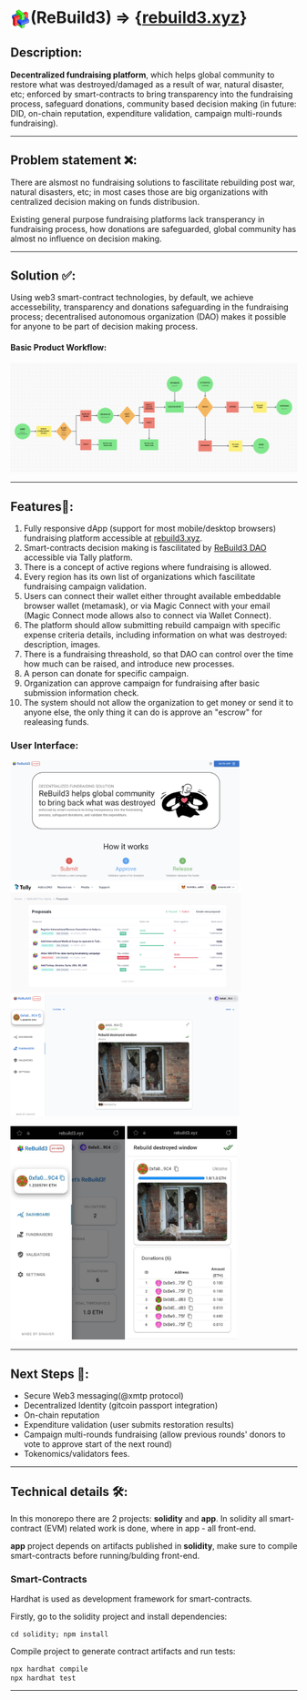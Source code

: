# <img src="app/public/cubes.svg" align="center" height="35">(ReBuild3) => {[rebuild3.xyz](https://rebuild3.xyz/)}


## Description:

**Decentralized fundraising platform**, which helps global community to restore what was destroyed/damaged as a result of war, natural disaster, etc; enforced by smart-contracts to bring transparency into the fundraising process, safeguard donations, community based decision making (in future: DID, on-chain reputation, expenditure validation, campaign multi-rounds fundraising).

* * * 

## Problem statement ❌:

There are alsmost no fundraising solutions to fascilitate rebuilding post war, natural disasters, etc; in most cases those are big organizations with centralized decision making on funds distribusion.

Existing general purpose fundraising platforms lack transperancy in fundraising process, how donations are safeguarded, global community has almost no influence on decision making.

* * * 

## Solution ✅:

Using web3 smart-contract technologies, by default, we achieve accessebility, transparency and donations safeguarding in the fundraising process; decentralised autonomous organization (DAO) makes it possible for anyone to be part of decision making process.

#### Basic Product Workflow:

![Basic Product Workflow](documentation/product_workflow.png)

* * *

## Features📱:

1. Fully responsive dApp (support for most mobile/desktop browsers) fundraising platform accessible at [rebuild3.xyz](https://rebuild3.xyz/).
2. Smart-contracts decision making is fascilitated by [ReBuild3 DAO](https://www.tally.xyz/gov/rebuild3-pre-alpha) accessible via Tally platform.
3. There is a concept of active regions where fundraising is allowed.
4. Every region has its own list of organizations which fascilitate fundraising campaign validation.
5. Users can connect their wallet either throught available embeddable browser wallet (metamask), or via Magic Connect with your email (Magic Connect mode allows also to connect via Wallet Connect).
6. The platform should allow submitting rebuild campaign with specific expense criteria details, including information on what was destroyed: description, images.
7. There is a fundraising threashold, so that DAO can control over the time how much can be raised, and introduce new processes.
8. A person can donate for specific campaign.
9. Organization can approve campaign for fundraising after basic submission information check.
10. The system should not allow the organization to get money or send it to anyone else, the only thing it can do is approve an "escrow" for realeasing funds.

### User Interface:  

<img src="documentation/images/home_page.png" height="210">

<img src="documentation/images/../rebuild_dao.png" height="195">

<img src="documentation/images/app_page.png" height="215">

<p>
<img src="documentation/images/mobile_menu.jpg" height="375">
<img src="documentation/images/mobile_campaign_view.jpg" height="375">
</p>


* * * 

## Next Steps 🚀:  

* Secure Web3 messaging(@xmtp protocol)
* Decentralized Identity (gitcoin passport integration)
* On-chain reputation
* Expenditure validation (user submits restoration results)
* Campaign multi-rounds fundraising (allow previous rounds' donors to vote to approve start of the next round)
* Tokenomics/validators fees.

* * *

## Technical details 🛠️:

In this monorepo there are 2 projects: **solidity** and **app**.
In solidity all smart-contract (EVM) related work is done, where in app - all front-end.

**app** project depends on artifacts published in **solidity**, make sure to compile smart-contracts before running/bulding front-end.

### Smart-Contracts

Hardhat is used as development framework for smart-contracts.

Firstly, go to the solidity project and install dependencies:

```
cd solidity; npm install
```

Compile project to generate contract artifacts and run tests:

```
npx hardhat compile
npx hardhat test 
```

* * *
